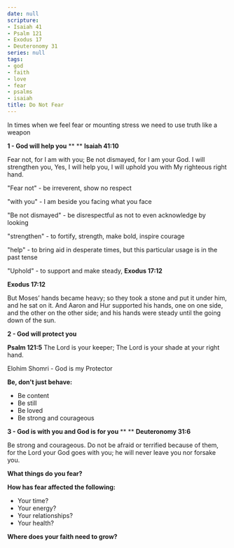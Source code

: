 ```yaml
---
date: null
scripture:
- Isaiah 41
- Psalm 121
- Exodus 17
- Deuteronomy 31
series: null
tags:
- god
- faith
- love
- fear
- psalms
- isaiah
title: Do Not Fear
---
```



In times when we feel fear or mounting stress we need to use truth like a weapon

**1 - God will help you**
**
**
**Isaiah 41:10**

Fear not, for I am with you; Be not dismayed, for I am your God. I will strengthen you, Yes, I will help you, I will uphold you with My righteous right hand.

"Fear not" - be irreverent, show no respect

"with you" - I am beside you facing what you face

"Be not dismayed" - be disrespectful as not to even acknowledge by looking

"strengthen" - to fortify, strength, make bold, inspire courage

"help" - to bring aid in desperate times, but this particular usage is in the past tense

"Uphold" - to support and make steady, **Exodus 17:12**

**Exodus 17:12**

But Moses’ hands became heavy; so they took a stone and put it under him, and he sat on it. And Aaron and Hur supported his hands, one on one side, and the other on the other side; and his hands were steady until the going down of the sun.

**2 - God will protect you**

**Psalm 121:5**
The Lord is your keeper;
The Lord is your shade at your right hand.

Elohim Shomri - God is my Protector

**Be, don't just behave:**

- Be content
- Be still
- Be loved
- Be strong and courageous

**3 - God is with you and God is for you**
**
**
**Deuteronomy 31:6**

Be strong and courageous. Do not be afraid or terrified because of them, for the Lord your God goes with you; he will never leave you nor forsake you.

**What things do you fear?**

**How has fear affected the following:**

- Your time?
- Your energy?
- Your relationships?
- Your health?

**Where does your faith need to grow?**